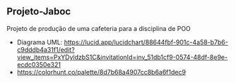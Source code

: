 ## Projeto-Jaboc
Projeto de produção de uma cafeteria para a disciplina de POO
- Diagrama UML: https://lucid.app/lucidchart/88644fbf-901c-4a58-b7b6-c9dddb4a31f1/edit?view_items=PxYDyldzbS1C&invitationId=inv_51db1cf9-0574-48df-8e9e-ecdc0350e321
- https://colorhunt.co/palette/8d7b68a4907cc8b6a6f1dec9
